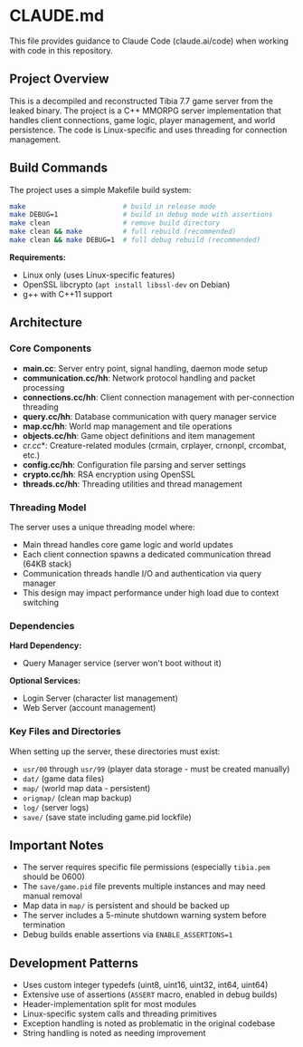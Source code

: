 # CLAUDE.md

This file provides guidance to Claude Code (claude.ai/code) when working with code in this repository.

## Project Overview

This is a decompiled and reconstructed Tibia 7.7 game server from the leaked binary. The project is a C++ MMORPG server implementation that handles client connections, game logic, player management, and world persistence. The code is Linux-specific and uses threading for connection management.

## Build Commands

The project uses a simple Makefile build system:

```bash
make                        # build in release mode
make DEBUG=1                # build in debug mode with assertions
make clean                  # remove build directory
make clean && make          # full rebuild (recommended)
make clean && make DEBUG=1  # full debug rebuild (recommended)
```

**Requirements:**
- Linux only (uses Linux-specific features)
- OpenSSL libcrypto (`apt install libssl-dev` on Debian)
- g++ with C++11 support

## Architecture

### Core Components

- **main.cc**: Server entry point, signal handling, daemon mode setup
- **communication.cc/hh**: Network protocol handling and packet processing
- **connections.cc/hh**: Client connection management with per-connection threading
- **query.cc/hh**: Database communication with query manager service
- **map.cc/hh**: World map management and tile operations
- **objects.cc/hh**: Game object definitions and item management
- **cr*.cc**: Creature-related modules (crmain, crplayer, crnonpl, crcombat, etc.)
- **config.cc/hh**: Configuration file parsing and server settings
- **crypto.cc/hh**: RSA encryption using OpenSSL
- **threads.cc/hh**: Threading utilities and thread management

### Threading Model

The server uses a unique threading model where:
- Main thread handles core game logic and world updates
- Each client connection spawns a dedicated communication thread (64KB stack)
- Communication threads handle I/O and authentication via query manager
- This design may impact performance under high load due to context switching

### Dependencies

**Hard Dependency:**
- Query Manager service (server won't boot without it)

**Optional Services:**
- Login Server (character list management)
- Web Server (account management)

### Key Files and Directories

When setting up the server, these directories must exist:
- `usr/00` through `usr/99` (player data storage - must be created manually)
- `dat/` (game data files)
- `map/` (world map data - persistent)
- `origmap/` (clean map backup)
- `log/` (server logs)
- `save/` (save state including game.pid lockfile)

## Important Notes

- The server requires specific file permissions (especially `tibia.pem` should be 0600)
- The `save/game.pid` file prevents multiple instances and may need manual removal
- Map data in `map/` is persistent and should be backed up
- The server includes a 5-minute shutdown warning system before termination
- Debug builds enable assertions via `ENABLE_ASSERTIONS=1`

## Development Patterns

- Uses custom integer typedefs (uint8, uint16, uint32, int64, uint64)
- Extensive use of assertions (`ASSERT` macro, enabled in debug builds)
- Header-implementation split for most modules
- Linux-specific system calls and threading primitives
- Exception handling is noted as problematic in the original codebase
- String handling is noted as needing improvement